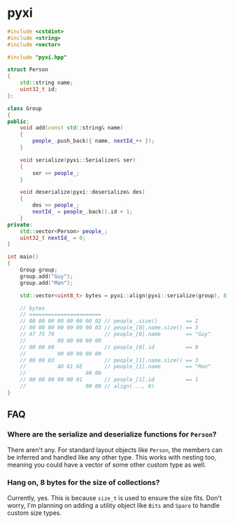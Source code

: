 # pyxi

```cpp
#include <cstdint>
#include <string>
#include <vector>

#include "pyxi.hpp"

struct Person
{
    std::string name;
    uint32_t id;
};

class Group
{
public:
    void add(const std::string& name)
    {
        people_.push_back({ name, nextId_++ });
    }

    void serialize(pyxi::Serializer& ser)
    {
        ser << people_;
    }

    void deserialize(pyxi::deserialize& des)
    {
        des >> people_;
        nextId_ = people_.back().id + 1;
    }
private:
    std::vector<Person> people_;
    uint32_t nextId_ = 0;
}

int main()
{
    Group group;
    group.add("Guy");
    group.add("Man");

    std::vector<uint8_t> bytes = pyxi::align(pyxi::serialize(group), 8);

    // bytes
    // =======================
    // 00 00 00 00 00 00 00 02 // people_.size()         == 2
    // 00 00 00 00 00 00 00 03 // people_[0].name.size() == 3
    // 47 75 79                // people_[0].name        == "Guy"
    //          00 00 00 00 00
    // 00 00 00                // people_[0].id          == 0
    //          00 00 00 00 00
    // 00 00 03                // people_[1].name.size() == 3
    //          4D 61 6E       // people_[1].name        == "Man"
    //                   00 00
    // 00 00 00 00 00 01       // people_[1].id          == 1
    //                   00 00 // align(..., 8)
}
```

## FAQ

### Where are the serialize and deserialize functions for `Person`?

There aren't any. For standard layout objects like `Person`, the members can
be inferred and handled like any other type. This works with nesting too,
meaning you could have a vector of some other custom type as well.

### Hang on, 8 bytes for the size of collections?

Currently, yes. This is because `size_t` is used to ensure the size fits.
Don't worry, I'm planning on adding a utility object like `Bits` and `Spare`
to handle custom size types.
